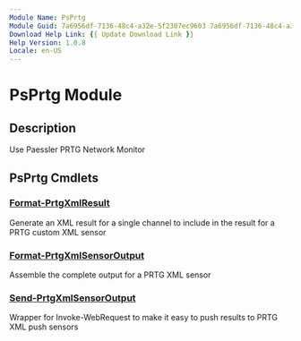 ```yaml
---
Module Name: PsPrtg
Module Guid: 7a6956df-7136-48c4-a32e-5f2307ec9603 7a6956df-7136-48c4-a32e-5f2307ec9603
Download Help Link: {{ Update Download Link }}
Help Version: 1.0.8
Locale: en-US
---
```


# PsPrtg Module
## Description
Use Paessler PRTG Network Monitor

## PsPrtg Cmdlets
### [Format-PrtgXmlResult](Format-PrtgXmlResult.md)
Generate an XML result for a single channel to include in the result for a PRTG custom XML sensor

### [Format-PrtgXmlSensorOutput](Format-PrtgXmlSensorOutput.md)
Assemble the complete output for a PRTG XML sensor

### [Send-PrtgXmlSensorOutput](Send-PrtgXmlSensorOutput.md)
Wrapper for Invoke-WebRequest to make it easy to push results to PRTG XML push sensors


